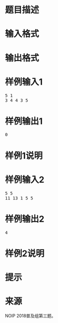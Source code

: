 

# 题目描述



# 输入格式



# 输出格式



# 样例输入1


<pre>5 1
3 4 4 3 5</pre>

# 样例输出1


<pre>0</pre>

# 样例1说明



# 样例输入2


<pre>5 5
11 13 1 5 5
</pre>

# 样例输出2


<pre>4
</pre>

# 样例2说明



# 提示



# 来源


<p>
NOIP 2018普及组第三题。
</p>

